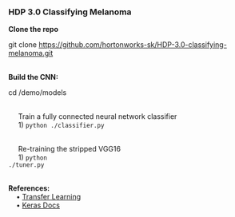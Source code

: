 <h3>HDP 3.0 Classifying Melanoma</h3>

<b>Clone the repo</b>

git clone https://github.com/hortonworks-sk/HDP-3.0-classifying-melanoma.git


<br><b>Build the CNN:</b>

cd /demo/models<br>

<br>&nbsp;&nbsp;&nbsp;&nbsp; Train a fully connected neural network classifier
<br>&nbsp;&nbsp;&nbsp;&nbsp; 1) <code>python ./classifier.py</code>

<br>&nbsp;&nbsp;&nbsp;&nbsp; Re-training the stripped VGG16
<br>&nbsp;&nbsp;&nbsp;&nbsp; 1) <code>python ./tuner.py</code>


<br><b>References:</b>
<br>&nbsp;&nbsp;&nbsp;&nbsp;&bull;&nbsp;<a href="https://blog.keras.io/building-powerful-image-classification-models-using-very-little-data.html">Transfer Learning</a>
<br>&nbsp;&nbsp;&nbsp;&nbsp;&bull;&nbsp;<a href="https://keras.io/">Keras Docs</a>

